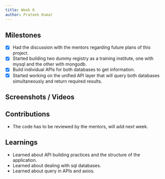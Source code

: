 ```yaml
---
title: Week 6
author: Prateek Kumar
---
```


## Milestones

- [x] Had the discussion with the mentors regarding future plans of this project.
- [x] Started building two dummy registry as a training institute, one with mysql and the other with mongodb.
- [x] Build individual APIs for both databases to get information.
- [x] Started working on the unified API layer that will query both databases simultaneously and return required results.

## Screenshots / Videos

## Contributions

- The code has to be reviewed by the mentors, will add next week.

## Learnings

- Learned about API building practices and the structure of the application.
- Learned about dealing with sql databases.
- Learned about query in APIs and axios.
